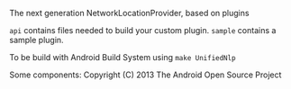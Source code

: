 The next generation NetworkLocationProvider, based on plugins

`api` contains files needed to build your custom plugin.
`sample` contains a sample plugin.

To be build with Android Build System using `make UnifiedNlp`

Some components: Copyright (C) 2013 The Android Open Source Project
